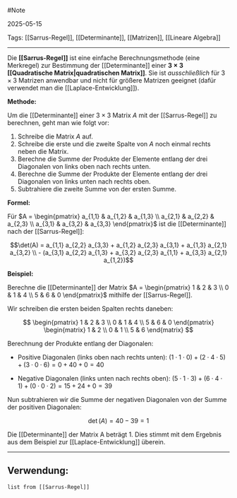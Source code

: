 #Note

2025-05-15

Tags: [[Sarrus-Regel]], [[Determinante]], [[Matrizen]], [[Lineare Algebra]]

---

Die **[[Sarrus-Regel]]** ist eine einfache Berechnungsmethode (eine Merkregel) zur Bestimmung der [[Determinante]] einer **$3 \times 3$ [[Quadratische Matrix|quadratischen Matrix]]**. Sie ist *ausschließlich* für $3 \times 3$ Matrizen anwendbar und nicht für größere Matrizen geeignet (dafür verwendet man die [[Laplace-Entwicklung]]).

**Methode:**

Um die [[Determinante]] einer $3 \times 3$ Matrix $A$ mit der [[Sarrus-Regel]] zu berechnen, geht man wie folgt vor:

1.  Schreibe die Matrix $A$ auf.
2.  Schreibe die erste und die zweite Spalte von $A$ noch einmal rechts neben die Matrix.
3.  Berechne die Summe der Produkte der Elemente entlang der drei Diagonalen von links oben nach rechts unten.
4.  Berechne die Summe der Produkte der Elemente entlang der drei Diagonalen von links unten nach rechts oben.
5.  Subtrahiere die zweite Summe von der ersten Summe.

**Formel:**

Für $A = \begin{pmatrix} a_{1,1} & a_{1,2} & a_{1,3} \\ a_{2,1} & a_{2,2} & a_{2,3} \\ a_{3,1} & a_{3,2} & a_{3,3} \end{pmatrix}$ ist die [[Determinante]] nach der [[Sarrus-Regel]]:

$$\det(A) = a_{1,1} a_{2,2} a_{3,3} + a_{1,2} a_{2,3} a_{3,1} + a_{1,3} a_{2,1} a_{3,2} \\ - (a_{3,1} a_{2,2} a_{1,3} + a_{3,2} a_{2,3} a_{1,1} + a_{3,3} a_{2,1} a_{1,2})$$

**Beispiel:**

Berechne die [[Determinante]] der Matrix $A = \begin{pmatrix} 1 & 2 & 3 \\ 0 & 1 & 4 \\ 5 & 6 & 0 \end{pmatrix}$ mithilfe der [[Sarrus-Regel]].

Wir schreiben die ersten beiden Spalten rechts daneben:

$$
\begin{pmatrix}
1 & 2 & 3 \\
0 & 1 & 4 \\
5 & 6 & 0
\end{pmatrix}
\begin{matrix} 1 & 2 \\ 0 & 1 \\ 5 & 6 \end{matrix}
$$

Berechnung der Produkte entlang der Diagonalen:

* Positive Diagonalen (links oben nach rechts unten):
    $(1 \cdot 1 \cdot 0) + (2 \cdot 4 \cdot 5) + (3 \cdot 0 \cdot 6) = 0 + 40 + 0 = 40$

* Negative Diagonalen (links unten nach rechts oben):
    $(5 \cdot 1 \cdot 3) + (6 \cdot 4 \cdot 1) + (0 \cdot 0 \cdot 2) = 15 + 24 + 0 = 39$

Nun subtrahieren wir die Summe der negativen Diagonalen von der Summe der positiven Diagonalen:

$$ \det(A) = 40 - 39 = 1 $$

Die [[Determinante]] der Matrix A beträgt 1. Dies stimmt mit dem Ergebnis aus dem Beispiel zur [[Laplace-Entwicklung]] überein.

---

## Verwendung:

```dataview
list from [[Sarrus-Regel]]
```
